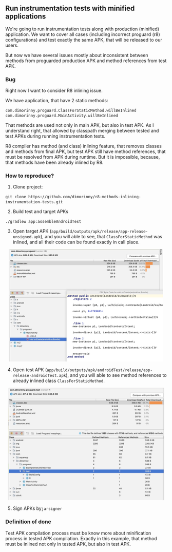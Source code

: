 ## Run instrumentation tests with minified applications

We're going to run instrumentation tests along with production (minified) application.
We want to cover all cases (including incorrect proguard (r8) configurations) and test exactly
the same APK, that will be released to our users.

But now we have several issues mostly about inconsistent between methods from proguarded production APK
and method references from test APK. 

### Bug

Right now I want to consider R8 inlining issue.

We have application, that have 2 static methods:

```
com.dimorinny.proguard.ClassForStaticMethod.willBeInlined
com.dimorinny.proguard.MainActivity.willBeInlined
```

That methods are used not only in main APK, but also in test APK. As I understand right, that
allowed by classpath merging between tested and test APKs during running instrumentation tests.

R8 compiler has method (and class) inlining feature, that removes classes and methods from final 
APK, but test APK still have method references, that must be resolved from APK during runtime.
But it is impossible, because, that methods have been already inlined by R8.  

### How to reproduce?

1. Clone project:
```
git clone https://github.com/dimorinny/r8-methods-inlining-instrumentation-tests.git
```


2. Build test and target APKs
```
./gradlew app:assembleAndroidTest
```


3. Open target APK (`app/build/outputs/apk/release/app-release-unsigned.apk`), and you will able
to see, that `ClassForStaticMethod` was inlined, and all their code can be found exactly in call place.
<div align="center">
    <img height="350px" src="https://raw.githubusercontent.com/dimorinny/r8-methods-inlining-instrumentation-tests/master/images/target-apk.jpg">
</div>


4. Open test APK (`app/build/outputs/apk/androidTest/release/app-release-androidTest.apk`), and you 
will able to see method references to already inlined class `ClassForStaticMethod`.
<div align="center">
    <img height="350px" src="https://raw.githubusercontent.com/dimorinny/r8-methods-inlining-instrumentation-tests/master/images/test-apk.jpg">
</div>


5. Sign APKs by`jarsigner`

### Definition of done

Test APK compilation process must be know more about minification process in tested APK compilation.
Exactly in this example, that method must be inlined not only in tested APK, but also in test APK.
